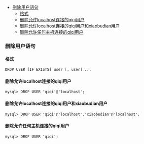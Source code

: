 - [删除用户语句](#删除用户语句)
  - [格式](#格式)
  - [删除允许localhost连接的qiqi用户](#删除允许localhost连接的qiqi用户)
  - [删除允许localhost连接的qiqi用户和xiaobudian用户](#删除允许localhost连接的qiqi用户和xiaobudian用户)
  - [删除允许任何主机连接的qiqi用户](#删除允许任何主机连接的qiqi用户)

### 删除用户语句

#### 格式

```mysql
DROP USER [IF EXISTS] user [, user] ...
```

#### 删除允许localhost连接的qiqi用户

```mysql
mysql> DROP USER 'qiqi'@'localhost';
```

#### 删除允许localhost连接的qiqi用户和xiaobudian用户

```mysql
mysql> DROP USER 'qiqi'@'localhost','xiaobudian'@'localhost';
```

#### 删除允许任何主机连接的qiqi用户

```mysql
mysql> DROP USER 'qiqi';
```

